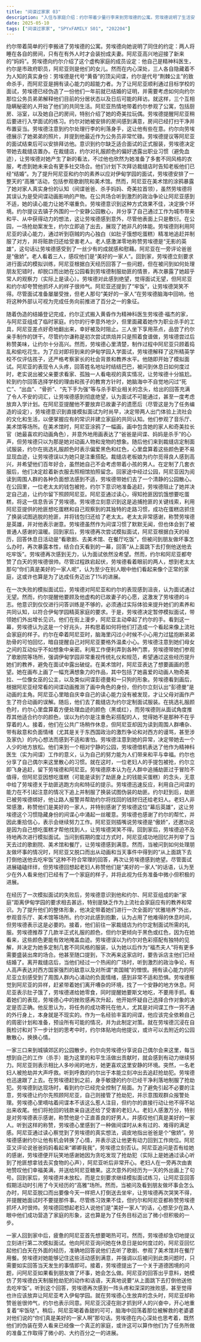 ```yaml
---
title: "间谍过家家 03"
description: "入住与家庭介绍：约尔带着少量行李来到劳埃德的公寓。劳埃德说明了生活安排：两人分房睡，只在有客人时扮演夫妻。阿尼亚欢迎约尔。劳埃德向约尔介绍了家庭成员的虚假身份（劳埃德是精神科医生，约尔是市政府职员，阿尼亚是女儿），同时内心回顾了他们各自的真实身份（劳埃德是间谍“黄昏”，约尔是杀手“荆棘公主”，阿尼亚是读心者）。劳埃德告知约尔，他伪造了两人在一年前就已经结婚的证明，以便通过学校面试，并需要考虑如何向约尔的弟弟解释分居等问题。三人互相隐瞒真实身份，开始同居生活。阿尼亚带着约尔参观了公寓，包括厨房、浴室和阿尼亚自己的房间（介绍了她的奇美拉玩偶）。劳埃德提醒阿尼亚之后要练习面试。约尔参观了自己的房间，对劳埃德的布置和打扫表示满意。劳埃德则注意到约尔处理行李的熟练手法。约尔展示了她弟弟的照片，并提到弟弟是公务员且最近很忙。劳埃德表示等阿尼亚面试结束后应该去拜访他。准备面试与首次模拟：约尔提出需要面试服装，劳埃德提议当天就去裁缝店看看。阿尼亚几乎暴露了约尔行李中的杀手工具（刀具和剧毒）。三人坐下来喝茶/热可可并品尝约尔制作的曲奇。约尔谦虚地表示自己是第一次尝试烘焙，只是按食谱做的。劳埃德称赞曲奇美味，约尔很高兴。劳埃德心里吐槽阿尼亚做曲奇时只知道捣乱和偷吃花生。劳埃德准备进行伊甸学园面试的模拟练习，解释了学校不仅考察孩子，也考察家长，包括家世和教养。模拟面试开始，阿尼亚回答问题（姓名、地址、休息日活动）时表现得很糟糕，暴露了被要求看家和孤单看电视的情况。约尔在回答择校理由和教育方针时，脑海中浮现出杀手相关词汇（死亡、出血、骨折、先下手为强），给出了令人费解甚至可怕的答案。劳埃德感到挫败，认为面试无法通过，甚至考虑放弃入学。外出提升素养与见闻：约尔提醒劳埃德要考虑他已故妻子的遗愿（这是劳埃德编造的背景故事）。劳埃德决定暂停模拟面试，带约尔和阿尼亚出门，通过接触一流事物来提升素养，建立共同认知。他们在街上逛街，阿尼亚和约尔牵手，劳埃德觉得这样很好，计划将他们打造成上流家庭。约尔心里回想起小时候抱弟弟时不小心勒断他肋骨的经历，提醒自己要小心。劳埃德注意到她们关系似乎没那么亲近。劳埃德利用工作关系拿到了各种票券，带她们去了歌剧院等场所，强调伊甸学园重视传统礼法。在美术馆，阿尼亚想画画。她画了一幅包含奇美拉、像魔女的公主、像间谍的彭德曼（动画角色）以及像狗的形象的画作。劳埃德看到画后，根据阿尼亚喜欢的间谍动画误读了画中的含义，但约尔则认出了彭德曼是动画主角。阿尼亚心里庆幸自己的读心能力没有暴露。裁缝店与街头冲突：他们来到裁缝店，劳埃德为约尔挑选面试礼服。劳埃德推荐了半礼服颜色，但约尔偏爱黑色或红色，心里想着沾上血迹不明显。劳埃德觉得约尔对色彩有自己的讲究，并为她准备了几套不同颜色的衣服，认为她以后出门机会会变多。劳埃德提到下次经过这家店时要告诉老板他们已经结婚了。他们经过一个广场，听到有人大声争论政治，其中一方表达对西方强烈的敌意和对卖国贼的仇恨。阿尼亚听到这些充满负面情绪的内心想法感到不适和害怕。劳埃德带她们找地方休息。阿尼亚饿了，劳埃德让她好好吃饭，不要用手抓坚果。劳埃德再次感到挫败，认为自己选错了人。他反思不该把成功寄托于他人，应该完全依赖自己的计划和准备。约尔提议去公园散心。公园遭遇抢劫与后续：他们在城镇外围的公园散步。约尔说自己偶尔来这里，想到自己的工作（杀手）能给这里的生活带来帮助，就会有继续努力的动力。阿尼亚说相比人多地方更喜欢这里。一个老婆婆被抢劫，约尔立刻冲出去追赶抢劫犯。劳埃德也追上去。约尔迅速制服了抢劫犯。劳埃德赶到时，看到约尔已经处理好一切。劳埃德让约尔照顾阿尼亚，自己接管了抢劫犯，让围观群众报警。劳埃德心里想着间谍不该引人注目，但约尔的行为迫使他出手。他们将钱还给了老婆婆。老婆婆感谢他们，特别是劳埃德，称赞他是好男人。老婆婆说他们是美好的一家人。劳埃德心里感到难得的被感谢的满足。阿尼亚说爸爸是傲娇。劳埃德感谢约尔帮助他转换心情，说自己会重新努力工作。阿尼亚说爸爸妈妈“卿卿我我”，劳埃德否认。阿尼亚要感谢，劳埃德感谢她因为肚子饿发现抢劫犯。阿尼亚很开心。老婆婆再次感叹他们是美好的一家人，并给了阿尼亚糖。一天的外出结束了。再次模拟面试与结论：回到家，阿尼亚想喝可可。劳埃德提议立刻进行第二次模拟面试。他问阿尼亚假期怎么过的，阿尼亚根据今天的经历回答看了歌剧、去了美术馆、在餐厅吃饭，回答正确。劳埃德让她记住回答今天发生的事情。接着，劳埃德问阿尼亚看到朋友做坏事会怎么办，阿尼亚回答要从上面跳下去打倒他送他去吃牢饭（模仿了劳埃德制服抢劫犯的动作和话）。劳埃德再次感到头痛和挫败，觉得还是放弃算了。阿尼亚夸爸爸帅，约尔也同意。阿尼亚开心地说“牢饭哒”。阿尼亚喝着可可，脑海中回荡着老婆婆说“美好的一家人”的话。劳埃德心里想，既然在别人眼中看起来是那样，那他们的准备工作可能有了1%的进展。"
date: 2025-05-10
tags: ["间谍过家家", "SPYxFAMILY S01", "202204"]
---
```


约尔带着简单的行李搬进了劳埃德的公寓。劳埃德向她说明了同住的约定：两人将睡在各自的房间，只有在有外人时才会装扮成夫妻。阿尼亚高兴地迎接了新来的“妈妈”。劳埃德向约尔介绍了这个虚构家庭的成员设定：他自己是精神科医生，约尔是市政府职员，阿尼亚则是他们的女儿。然而在内心深处，三人各自隐藏着不为人知的真实身份：劳埃德是代号“黄昏”的顶尖间谍，约尔是代号“荆棘公主”的致命杀手，而阿尼亚是拥有读心能力的超能力者。为了让阿尼亚顺利通过目标学校的面试，劳埃德已经伪造了一份他们一年前就已结婚的证明，并需要考虑如何向约尔那位公务员弟弟解释他们目前的分居状态以及日后可能的拜访。就这样，三个互相隐瞒秘密的人开始了他们的共同生活。阿尼亚热情地带着约尔参观了公寓，包括厨房、浴室，以及她自己的房间，特别介绍了她的奇美拉玩偶。劳埃德提醒阿尼亚稍后要进行入学面试的练习。约尔对她被安排的房间感到满意，房间已经打扫干净并布置妥当。劳埃德注意到约尔处理行李的利落身手，这让他有些在意。约尔向劳埃德展示了她弟弟的照片，并提到他最近作为公务员非常忙碌。劳埃德提议等阿尼亚的面试结束后可以安排拜访他。意识到约尔缺乏适合面试的正式服装，劳埃德决定带她去裁缝店置办。在裁缝店，约尔对礼服颜色的偏好透露出职业习惯（避免血迹），让劳埃德对她产生了新的看法，不过他也欣然为她准备了多套不同风格的衣服，考虑到她未来会有更多社交场合。他们计划下次拜访裁缝店时告知老板他们已经“结婚”。为了提升阿尼亚和约尔的素养以应对伊甸学园的面试，劳埃德安排了一整天的“高雅”活动，包括参观歌剧院和美术馆。然而，阿尼亚在美术馆的涂鸦暴露了她对家人真实身份的认知（间谍爸爸、杀手妈妈、奇美拉首领），虽然劳埃德将其误认为是受间谍动画影响的产物。在公共场合听到激烈的政治争论让阿尼亚感到不适，她的读心能力让她不堪重负。劳埃德意识到这种方式效果不佳，决定换个环境。约尔提议去镇子外围的一个安静公园散心，并分享了自己通过工作为城市带来和平、从中获得动力的想法，这让劳埃德感到意外，尽管他表面上只是敷衍。在公园，一场抢劫案发生，约尔立即追了出去，展现了她非凡的体能。劳埃德则利用阿尼亚的读心能力，通过听到窃贼的内心独白（如肚子饿想吃蛋糕）精准地追赶并制服了对方，并将赃款归还给受害老人。老人感激涕零地称赞劳埃德是“无影的英雄”，这句话让劳埃德感受到了一丝少有的成就感和慰藉。阿尼亚在一旁评论爸爸是“傲娇”。老人看着三人，感叹他们是“美好的一家人”。回到家，劳埃德立刻要求进行面试的模拟训练，阿尼亚根据白天经历回答了一些问题，但在被问到如何处理朋友犯错时，却脱口而出她在公园看到劳埃德制服劫匪的情景，再次暴露了她超乎常人的观察力（实际上是读心）。劳埃德对此感到绝望，觉得面试无望，但阿尼亚和约尔却夸赞他抓坏人的样子很帅气。阿尼亚还提到了“牢饭”，让劳埃德哭笑不得。尽管面试准备屡屡受挫，但老人那句“美好的一家人”在劳埃德脑海中回响，他将这种外部认可视为完成任务向前推进了百分之一的象征。

随着伪造的结婚登记完成，约尔正式搬入黄昏作为精神科医生劳埃德·福杰的家，与阿尼亚组成了临时家庭。约尔的行李意外地少，但里面藏着她作为职业杀手的工具，阿尼亚差点好奇地翻出来，幸好被及时阻止。三人坐下享用茶点，品尝了约尔亲手制作的饼干。尽管约尔谦称是初次尝试烘焙并只是照着食谱做，劳埃德尝过后称赞美味，让约尔十分高兴。然而，劳埃德心里清楚，制作过程中阿尼亚只顾着捣乱和偷吃花生。为了应对即将到来的伊甸学园入学面试，劳埃德解释了这所精英学校不仅评估孩子，还严格考察家长的社会背景和教养水平。他随即开始了模拟面试。阿尼亚的表现令人头疼，回答姓名地址时结结巴巴，被问到休息日如何度过时，老实说出被父亲要求看家、孤独一人看电视的真实情况，让劳埃德十分尴尬。轮到约尔回答选择学校的理由和孩子的教育方针时，她脑海中不自觉地闪过“死亡”、“出血”、“骨折”、“先下手为强”等与杀手职业相关的念头，给出的回答充满了令人不安的词汇，让劳埃德感到彻底绝望，认为面试不可能通过，甚至一度考虑放弃入学计划。在阿尼亚提醒他不要放弃已故妻子的遗愿后（尽管这是为了任务编造的设定），劳埃德意识到直接模拟面试为时尚早，决定带两人出门体验上流社会的文化和生活，以便掌握应有的常识并建立家庭的共同认知。他们参观了音乐厅、美术馆等场所。在美术馆时，阿尼亚涂鸦了一幅画，画中包含她的家人和奇美拉长官（她最喜欢的动画角色），并意外地用画表达了“爸爸是间谍、妈妈是杀手”的心声，但劳埃德只以为那是她对动画人物和宠物的想象。随后他们来到裁缝店定制面试服装，约尔在挑选礼服颜色时表示偏爱黑色和红色，心里盘算着这些颜色更不易显现血迹，让劳埃德误以为她只是注重搭配。裁缝店老板娘为约尔觅得良人感到高兴，并希望他们百年好合，虽然她自己不会考虑带着小孩的男人。在定制了几套衣服后，他们决定趁着新衣服去照相馆拍照留念。回家途中经过公园，阿尼亚因为阅读到周围人群的各种负面想法感到不适，劳埃德带她们去了一个清静的公园散心。在公园里，一位老太太的钱包被抢，约尔下意识地准备追赶，劳埃德阻止了她并决定自己追，让约尔留下照顾阿尼亚。阿尼亚通过读心，得知抢匪因饥饿想要吃蛋糕，将这一信息告诉了劳埃德。劳埃德立刻意识到这是追捕抢匪的关键线索，利用阿尼亚提供的抢匪想吃蛋糕和自己观察到的其独特的走路习惯，成功在蛋糕店抓住了换装试图逃脱的抢匪，并将钱包归还给了老太太。老太太非常感谢，称赞劳埃德是英雄，并对他表示谢意。劳埃德虽然作为间谍习惯了默默无闻，但也体会到了被普通人感谢的温暖。回到家后，劳埃德再次尝试模拟面试，阿尼亚根据白天的经历，回答休息日活动是“看歌剧、去美术馆、在餐厅吃饭”，但被问到朋友做坏事怎么办时，再次暴露本性，结合白天看到的一幕，回答“从上面跳下去打倒他送他去吃牢饭”。劳埃德再次感到无力，认为面试依然没希望。然而，约尔和阿尼亚都夸赞了白天的劳埃德很帅。尽管过程跌宕起伏，劳埃德看着眼前的两人，想到老太太那句“你们真是美好的一家人呢”，认为至少在别人眼中他们看起来像个正常的家庭，这或许也算是为了达成任务迈出了1%的进展。

在一次失败的模拟面试后，劳埃德对阿尼亚和约尔的表现感到沮丧，认为面试通过无望。然而，约尔提醒他要顾及他虚构的已故妻子的心愿，这激发了劳埃德的斗志。他意识到仅仅进行问答训练是不够的，必须通过实际体验来提升她们的素养和共同认知，以符合伊甸学园精英家庭的要求。于是，劳埃德决定暂停模拟面试，带领她们外出增长见识。他们在街上漫步，阿尼亚主动牵起了约尔的手。看到这一幕，劳埃德认为这是一个好兆头，并构思着如何将他们打造成一个看起来像上流社会家庭的样子。约尔在牵着阿尼亚时，脑海里闪过小时候不小心用力过猛抱断弟弟肋骨的可怕回忆，暗自提醒自己对阿尼亚要格外温柔小心。劳埃德注意到她们母女之间的互动似乎不如想象中亲密。利用工作便利弄到各种门票，劳埃德带她们参观了歌剧院等场所，强调伊甸学园非常重视传统礼仪和规范，希望通过这些经历提升她们的教养，避免在面试中露出破绽。在美术馆时，阿尼亚表达了想要画画的愿望。她在画布上画了一幅充满想象力的作品，其中包括了她喜爱的动画人物奇美拉、一位像女巫的公主，以及类似间谍彭德曼和一只狗的形象。劳埃德看到画后，根据阿尼亚经常看的间谍动画推测了画中角色的身份，但约尔立刻认出“彭德曼”是动画的主角。阿尼亚心里暗自庆幸自己的读心能力没有被发现，才让父母对画作产生了符合动画的误解。随后，他们去了裁缝店为约尔定制面试服装。在挑选礼服颜色时，约尔心里盘算着方便处理血迹的颜色（黑或红），而劳埃德则从面试角度推荐其他适合约尔的颜色，误以为约尔是注重色彩搭配的人，觉得她不是那种不在乎穿着的人。接着，他们在公共广场稍作休息，但阿尼亚却因为读到周围人群嘈杂、带有敌意和负面情绪（尤其是关于东西国政治的激烈争论和对西方的谩骂，甚至涉及家仇）的内心想法而感到不适和害怕。劳埃德注意到她的异常，决定带她去一个人少的地方放松。他们来到一个相对宁静的公园，劳埃德借机表达了他作为精神科医生（实为间谍）工作的意义，认为自己的努力能为人们带来和平与幸福。约尔也分享了自己偶尔来这里散心的习惯。就在这时，一位老妇人的手提包被抢，约尔立即飞身追赶，留下劳埃德和阿尼亚。劳埃德原本认为在人群中追捕劫匪过于冒险不值得，但阿尼亚因想吃蛋糕（可能是读到了劫匪身上的钱能买蛋糕）的念头，无意中给了劳埃德关于劫匪逃跑方向和特征的提示。劳埃德迅速反应，利用自己间谍的能力在不引起注意的情况下追上并制服了换装试图伪装的劫匪。约尔赶到后，劫匪已被劳埃德绑好，他让路人报警并帮助约尔将找回的钱财归还给老妇人。老妇人非常感激，称赞他们是美好的一家人，并特别感谢了劳埃德这位“幕后英雄”，这让劳埃德这个习惯隐藏身份的间谍心中涌起一丝暖意。劳埃德也感谢了约尔的帮忙，并因此重拾信心，表示会继续努力工作。阿尼亚则插嘴说劳埃德是“傲娇”，还邀功说是因为自己想吃蛋糕才帮他找到人，让劳埃德哭笑不得。回到家后，劳埃德迫不及待地再次进行模拟面试。当问到假期的度过方式时，阿尼亚成功地回忆并列举了当天去过的歌剧院、美术馆和餐厅，让劳埃德感到满意。然而，当被问到如何处理朋友做坏事的情况时，阿尼亚又脱口而出从动画和当天事件中得到的“从上面跳下去打倒他送他去吃牢饭”这种不符合常理的回答，再次让劳埃德感到绝望。尽管面试进展磕磕绊绊，但劳埃德回想起老妇人称赞他们是“美好的一家人”的话语，认为至少在外人看来他们已经有了一个家庭的样子，并将此视为任务准备中微小但积极的进展。

在经历了一次模拟面试的失败后，劳埃德意识到他和约尔、阿尼亚组成的新“家庭”距离伊甸学园的要求相去甚远，特别是缺乏作为上流社会家庭应有的教养和常识。为了提升他们的整体形象，他决定带着她们进行一次全面的“优雅培养”外出，参观音乐厅、美术馆等场所。约尔对此感到抱歉，认为占用了他难得的休息时间，但劳埃德表示这是必要的。接着，他们前往一家裁缝店为约尔定制面试所需的礼服。劳埃德推荐了几款半正式礼服的颜色，但约尔更倾向于黑色或红色，因为在她看来，这些颜色更能有效地掩盖血迹。劳埃德误以为约尔对色彩搭配有独特的见解，并决定为她多定制几套不同风格的服装，认为她以后作为“福杰夫人”将有更多需要盛装出席的场合。他甚至随口提到，下次再来这家店时，要告诉店主他们已经结婚了。离开裁缝店后，当他们经过一个热闹的广场时，听到激烈的政治争论，有人高声表达对西方国家强烈的敌意以及对所谓“卖国贼”的憎恨。拥有读心能力的阿尼亚立刻感受到了周围人群内心涌动的负面情绪，感到非常不适和恐惧。劳埃德察觉到阿尼亚的异样，赶紧带着她们离开嘈杂的环境，找了一个安静的地方休息。阿尼亚表示肚子饿了，劳埃德递给她零食，同时提醒她要斯文地吃，不要用手抓。看着她们的表现，劳埃德心中的挫败感再次升起，他开始怀疑自己选择合作对象的决定是否正确。他反思认为，将任务的成功寄托在他人，尤其是对间谍工作一窍不通的外行身上，本身就是不现实的。作为一名经验丰富的间谍，他应该完全依赖自己的周密计划和准备，预设所有可能的情况，并为此制定对策。就在劳埃德沉浸在自我检讨和对下一步计划的思考中时，约尔体贴地向他提议，或许可以去附近的公园散散心，换换心情。

一家三口来到城镇郊区的公园散步。约尔向劳埃德分享说自己偶尔会来这里，每当想到自己的工作（杀手）能为这里的和平生活做出贡献时，就会感到有动力继续努力。阿尼亚则表示相比人多吵闹的地方，她更喜欢这里安静的环境。突然，一名老妇人被抢劫并大声呼救。听到呼救的约尔出于本能立刻冲出去追赶抢劫犯。劳埃德也迅速跟了上去。在劳埃德赶到之前，身手敏捷的约尔已经干净利落地制服了抢劫犯。劳埃德到达现场时，看到约尔已经完全控制了局面。为了避免引起不必要的注意，劳埃德让约尔先照顾阿尼亚，自己则接管了抢劫犯，并示意围观群众报警处理。劳埃德心里嘀咕着间谍本不该这么惹人注目，但约尔的直接行动让他不得不站出来收尾。他们将抢回的钱款亲自送还给了受害的老妇人。老妇人感激万分，特别是对劳埃德表示感谢，称赞他是个正直善良的好男人，并感叹他们真是美好的一家人。听到这样的称赞，劳埃德心里感到了一种做间谍时从未有过的、难得的满足感。阿尼亚通过读心察觉到了劳埃德的真实想法，调皮地指出爸爸是个“傲娇”。劳埃德感谢约尔让他有机会转换了心情，并表示这让他更有动力回到工作岗位。阿尼亚又评论说爸爸妈妈看起来“卿卿我我”，劳埃德立刻否认。阿尼亚追问是否有给她的感谢，劳埃德便开玩笑地感谢她因为贪吃发现了抢劫犯（实际上是她通过读心听到了抢匪想拿钱去买食物的心声），阿尼亚听后非常开心。老妇人在一旁再次由衷地赞叹他们幸福美满，并送给阿尼亚糖果。这次意外的经历为一天的外出画上了句号。回到家后，劳埃德并未放松，而是立刻要求继续模拟面试练习，让阿尼亚回答假期活动时引用了今天经历的“高雅”场所。然而，当被问及看到朋友做坏事会怎么办时，阿尼亚脱口而出要像今天一样把人打倒送去坐牢，让劳埃德再次哭笑不得，并提醒她面试时不要提那件事。尽管练习效果不佳，但约尔和阿尼亚都称赞劳埃德抓坏人时很帅。劳埃德回想起老妇人说他们是“美好一家人”的话，心想至少在路人眼中他们成功营造了家庭的形象，这也算是为了任务目标迈出了微小但积极的一步。

一家人回到家中后，疲惫的阿尼亚首先想要喝热可可。然而，劳埃德却急切地提议立刻进行第二次模拟面试。他向阿尼亚询问她在休息日是如何度过的，阿尼亚回忆起他们白天在外面的经历，准确地回答说他们去听了歌剧、参观了美术馆并在餐厅用餐。劳埃德对她能够记住这些活动感到满意，并强调以后被问到此类问题时，只需要如实回答当天发生的事情即可。接着，劳埃德提出了一个关于道德困境的问题，问阿尼亚如果看到朋友做了坏事，她会怎么做。阿尼亚的回答出乎意料，她模仿了劳埃德白天制服抢劫犯的动作和话语，天真地说要“从上面跳下去打倒他送他去吃牢饭”。听到这个回答，劳埃德再次感到一阵头疼和深深的挫败感，甚至觉得也许应该放弃让阿尼亚考入伊甸学园。就在劳埃德心生放弃的念头时，阿尼亚却称赞爸爸很帅气，约尔也表示同意。阿尼亚沉浸在刚才抓到坏人的兴奋中，开心地重复着“牢饭哒”。稍后，阿尼亚喝着香甜的可可，脑海中回荡着那位被解救的老婆婆对他们说的“你们真是美好的一家人啊”那句话。劳埃德在内心深处也思考着，既然他们的伪装在旁人看来已经像一个真正的家庭，或许这可以算作他们为了任务所做的准备工作取得了微小的、大约百分之一的进展。